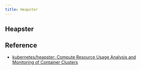```yaml
---
title: Heapster
---
```


## Heapster


## Reference
* [kubernetes/heapster: Compute Resource Usage Analysis and Monitoring of Container Clusters](https://github.com/kubernetes/heapster)
